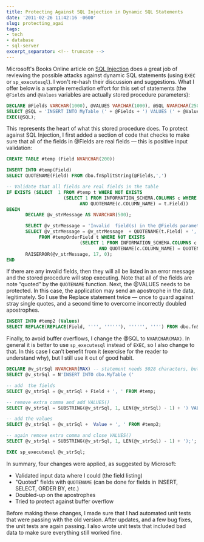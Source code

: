 ```yaml
---
title: Protecting Against SQL Injection in Dynamic SQL Statements
date: '2011-02-26 11:42:16 -0600'
slug: protecting_agai
tags:
- tech
- database
- sql-server
excerpt_separator: <!-- truncate -->
---
```


Microsoft's Books Online article on [SQL
Injection](http://msdn.microsoft.com/en-us/library/ms161953%28v=SQL.90%29.aspx) does a great job of reviewing the possible attacks against dynamic
SQL statements (using `EXEC` or `sp_executesql`). I won't re-hash their discussion
and suggestions. What I offer below is a sample remediation effort for this set
of statements (the `@Fields` and `@Values` variables are actually stored procedure
parameters):

```sql
DECLARE @Fields VARCHAR(1000), @VALUES VARCHAR(1000), @SQL NVARCHAR(2500);
SELECT @SQL = 'INSERT INTO MyTable (' + @Fields + ') VALUES (' + @Values + ')';
EXEC(@SQL);
```

<!-- truncate -->

This represents the heart of what this stored procedure does. To protect against
SQL Injection, I first added a section of code that checks to make sure that all
of the fields in @Fields are real fields &mdash; this is positive input
validation:

```sql
CREATE TABLE #temp (Field NVARCHAR(200))

INSERT INTO #temp(Field)
SELECT QUOTENAME(Field) FROM dbo.fnSplitString(@Fields,',')

-- Validate that all fields are real fields in the table
IF EXISTS (SELECT  1 FROM #temp t WHERE NOT EXISTS
                     (SELECT 1 FROM INFORMATION_SCHEMA.COLUMNS c WHERE c.TABLE_NAME = 'MyTable'
                           AND QUOTENAME(c.COLUMN_NAME) = t.Field))
BEGIN
       DECLARE @v_strMessage AS NVARCHAR(500);

       SELECT @v_strMessage = 'Invalid  field(s) in the @Fields parameter detected: ';
       SELECT @v_strMessage = @v_strMessage  + QUOTENAME(t.Field) + ', '
            FROM #tempOrderField t WHERE NOT EXISTS
                           (SELECT 1 FROM INFORMATION_SCHEMA.COLUMNS c WHERE c.TABLE_NAME = 'MyTable'
                                  AND QUOTENAME(c.COLUMN_NAME) = QUOTENAME(t.Field));
       RAISERROR(@v_strMessage, 17, 0);
END
```

If there are any invalid fields, then they will all be listed in an error
message and the stored procedure will stop executing. Note that all of the
fields are note &ldquo;quoted&rdquo; by the `QUOTENAME` function. Next, the
@VALUES needs to be protected. In this case, the application may send an
apostrophe in the data, legitimately. So I use the Replace statement twice
&mdash; once to guard against stray single quotes, and a second time to overcome
incorrectly doubled apostrophes.

```sql
INSERT INTO #temp2 (Values)
SELECT REPLACE(REPLACE(Field, '''', ''''''), '''''', '''') FROM dbo.fnSplitString(@VALUES,',')
```

Finally, to avoid buffer overflows, I change the @SQL to `NVARCHAR(MAX)`. In
general it is better to use `sp_executesql` instead of `EXEC`, so I also change
to that. In this case I can&rsquo;t benefit from it (exercise for the reader to
understand why), but I still use it out of good habit.

```sql
DECLARE @v_strSql NVARCHAR(MAX) -- statement needs 5028 characters, but to protect from buffer overflows, changing to MAX
SELECT @v_strSql = N'INSERT INTO dbo.MyTable ('

-- add  the fields
SELECT @v_strSql = @v_strSql + Field + ', ' FROM #temp;

-- remove extra comma and add VALUES()
SELECT @v_strSql = SUBSTRING(@v_strSql, 1, LEN(@v_strSql) - 1) + ') VALUES (';

-- add the values
SELECT @v_strSql = @v_strSql +  Value + ', ' FROM #temp2;

-- again remove extra comma and close VALUES()
SELECT @v_strSql = SUBSTRING(@v_strSql, 1, LEN(@v_strSql) - 1) + ');';

EXEC sp_executesql @v_strSql;
```

In summary, four changes were applied, as suggested by Microsoft:

* Validated input data where I could (the field listing)
* "Quoted" fields with `QUOTENAME` (can be done for fields in INSERT, SELECT, ORDER BY, etc.)
* Doubled-up on the apostrophes
* Tried to protect against buffer overflow

Before making these changes, I made sure that I had automated unit tests that
were passing with the old version. After updates, and a few bug fixes, the unit
tests are again passing. I also wrote unit tests that included bad data to make
sure everything still worked fine.
